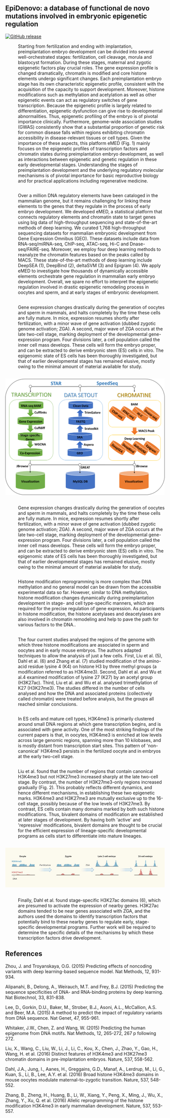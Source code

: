 ## EpiDenovo: a database of functional de novo mutations involved in embryonic epigenetic regulation

[![GitHub release](https://img.shields.io/badge/EpiDenovo-release%20V1.1-brightgreen.svg)](https://github.com/rapsoulhaonan/EpiDenovo/releases)

<dl>
<dd>
Starting from fertilization and ending with implantation, preimplantation embryo development can be divided into several well-orchestrated stages: fertilization, cell cleavage, morula and blastocyst formation. During these stages, maternal and zygotic epigenetic factors play crucial roles. The gene expression profile is changed dramatically, chromatin is modified and core histone elements undergo significant changes. Each preimplantation embryo stage has its own characteristic epigenetic profile, consistent with the acquisition of the capacity to support development. Moreover, histone modifications such as methylation and acetylation as well as other epigenetic events can act as regulatory switches of gene transcription. Because the epigenetic profile is largely related to differentiation, epigenetic dysfunction can give rise to developmental abnormalities. Thus, epigenetic profiling of the embryo is of pivotal importance clinically. Furthermore, genome-wide association studies (GWAS) consistently show that a substantial proportion of genetic risk for common disease falls within regions exhibiting chromatin accessibility in disease-relevant tissues or cell types. Given the importance of these aspects, this platform eMED (Fig. 1) mainly focuses on the epigenetic profiles of transcription factors and chromatin states during preimplantation embryo development, as well as interactions between epigenetic and genetic regulation in these early developmental stages. Understanding the stages of preimplantation development and the underlying regulatory molecular mechanisms is of pivotal importance for basic reproductive biology and for practical applications including regenerative medicine.
</dd>
</dl>

## 
<dl>
<dd>
Over a million DNA regulatory elements have been cataloged in the mammalian genome, but it remains challenging for linking these elements to the genes that they regulate in the process of early embryo development. We developed eMED, a statistical platform that connects regulatory elements and chromatin state to target genes using big data of high-throughput sequencing and state-of-the-art methods of deep learning. We curated 1,768 high-throughput sequencing datasets for mammalian embryonic development from Gene Expression Omnibus (GEO). These datasets include data from RNA-seq/miRNA-seq, ChIP-seq, ATAC-seq, Hi-C and Dnase-seq/FAIRE-seq. Moreover, we employ four deep learning methods to reanalyze the chromatin features based on the peaks called by MACS. These state-of-the-art methods of deep learning include DeepSEA (1), DeepBind (2), deltaSVM (3) and Epigram (4). We apply eMED to investigate how thousands of dynamically accessible elements orchestrate gene regulation in mammalian early embryo development. Overall, we spare no effort to interpret the epigenetic regulation involved in drastic epigenetic remodeling process in oocytes and sperm, and at early stages of embryonic development. 
</dd>
</dl>

## 
<dl>
<dd>
Gene expression changes drastically during the generation of oocytes and sperm in mammals, and halts completely by the time these cells are fully mature. In mice, expression resumes shortly after fertilization, with a minor wave of gene activation (dubbed zygotic genome activation; ZGA). A second, major wave of ZGA occurs at the late two-cell stage, marking deployment of the developmental gene-expression program. Four divisions later, a cell population called the inner cell mass develops. These cells will form the embryo proper, and can be extracted to derive embryonic stem (ES) cells in vitro. The epigenomic state of ES cells has been thoroughly investigated, but that of earlier developmental stages has remained elusive, mostly owing to the minimal amount of material available for study.
</dd>
</dl>

## 

![graph](images/demo/slider/workflow1.png)

## 
<dl>
<dd>
Gene expression changes drastically during the generation of oocytes and sperm in mammals, and halts completely by the time these cells are fully mature. In mice, expression resumes shortly after fertilization, with a minor wave of gene activation (dubbed zygotic genome activation; ZGA). A second, major wave of ZGA occurs at the late two-cell stage, marking deployment of the developmental gene-expression program. Four divisions later, a cell population called the inner cell mass develops. These cells will form the embryo proper, and can be extracted to derive embryonic stem (ES) cells in vitro. The epigenomic state of ES cells has been thoroughly investigated, but that of earlier developmental stages has remained elusive, mostly owing to the minimal amount of material available for study.
</dd>
</dl>

##
<dl>
<dd>
Histone modification reprogramming is more complex than DNA methylation and no general model can be drawn from the accessible experimental data so far. However, similar to DNA methylation, histone modification changes dynamically during preimplantation development in stage- and cell type-specific manners, which are required for the precise regulation of gene expression. As participants in histone modification, the histone acetylases and deacetylases are also involved in chromatin remodeling and help to pave the path for various factors to the DNA..
</dd>
</dl>

## 
<dl>
<dd>
The four current studies analysed the regions of the genome with which three histone modifications are associated in sperm and oocytes and in early mouse embryos. The authors adapted techniques to allow the analysis of just a few cells. First, Liu et al. (5), Dahl et al. (6) and Zhang et al. (7) studied modification of the amino-acid residue lysine 4 (K4) on histone H3 by three methyl groups (a modification referred to as H3K4me3). Second, Dahl et al. and Wu et al.4 examined modification of lysine 27 (K27) by an acetyl group (H3K27ac). Third, Liu et al. and Wu et al. analysed trimethylation of K27 (H3K27me3). The studies differed in the number of cells analysed and how the DNA and associated proteins (collectively called chromatin) were treated before analysis, but the groups all reached similar conclusions.
</dd>
</dl>

## 
<dl>
<dd>
In ES cells and mature cell types, H3K4me3 is primarily clustered around small DNA regions at which gene transcription begins, and is associated with gene activity. One of the most striking findings of the current papers is that, in oocytes, H3K4me3 is enriched at low levels across large genomic regions, spanning more than 10 kilobases, and is mostly distant from transcription start sites. This pattern of 'non-canonical' H3K4me3 persists in the fertilized oocyte and in embryos at the early two-cell stage.
</dd>
</dl>

##
<dl>
<dd>
Liu et al. found that the number of regions that contain canonical H3K4me3 but not H3K27me3 increased sharply at the late two-cell stage. By contrast, the number of H3K27me3-only regions increased gradually (Fig. 2). This probably reflects different dynamics, and hence different mechanisms, in establishing these two epigenetic marks. H3K4me3 and H3K27me3 are mutually exclusive up to the 16-cell stage, possibly because of the low levels of H3K27me3. By contrast, ES cells contain many domains marked by both such histone modifications. Thus, bivalent domains of modification are established at later stages of development. By having both 'active' and 'repressive' modifications, bivalent domains are thought to be crucial for the efficient expression of lineage-specific developmental programs as cells start to differentiate into mature lineages.
</dd>
</dl>

## 

![graph](images/demo/slider/Fig2.jpg)

##

<dl>
<dd>
Finally, Dahl et al. found stage-specific H3K27ac domains (6), which are presumed to activate the expression of nearby genes. H3K27ac domains tended to be near genes associated with ZGA, and the authors used the domains to identify transcription factors that potentially bind to these nearby genes to regulate early, stage-specific developmental programs. Further work will be required to determine the specific details of the mechanisms by which these transcription factors drive development.
</dd>
</dl>

## References
<dl>
  Zhou, J. and Troyanskaya, O.G. (2015) Predicting effects of noncoding variants with deep learning-based sequence model. Nat Methods, 12, 931-934.

  Alipanahi, B., Delong, A., Weirauch, M.T. and Frey, B.J. (2015) Predicting the sequence specificities of DNA- and RNA-binding proteins by deep learning. Nat Biotechnol, 33, 831-838.
  
  Lee, D., Gorkin, D.U., Baker, M., Strober, B.J., Asoni, A.L., McCallion, A.S. and Beer, M.A. (2015) A method to predict the impact of regulatory variants from DNA sequence. Nat Genet, 47, 955-961.
  
  Whitaker, J.W., Chen, Z. and Wang, W. (2015) Predicting the human epigenome from DNA motifs. Nat Methods, 12, 265-272, 267 p following 272.
  
  Liu, X., Wang, C., Liu, W., Li, J., Li, C., Kou, X., Chen, J., Zhao, Y., Gao, H., Wang, H. et al. (2016) Distinct features of H3K4me3 and H3K27me3 chromatin domains in pre-implantation embryos. Nature, 537, 558-562.
  
  Dahl, J.A., Jung, I., Aanes, H., Greggains, G.D., Manaf, A., Lerdrup, M., Li, G., Kuan, S., Li, B., Lee, A.Y. et al. (2016) Broad histone H3K4me3 domains in mouse oocytes modulate maternal-to-zygotic transition. Nature, 537, 548-552.
  
  Zhang, B., Zheng, H., Huang, B., Li, W., Xiang, Y., Peng, X., Ming, J., Wu, X., Zhang, Y., Xu, Q. et al. (2016) Allelic reprogramming of the histone modification H3K4me3 in early mammalian development. Nature, 537, 553-557.

</dl>

